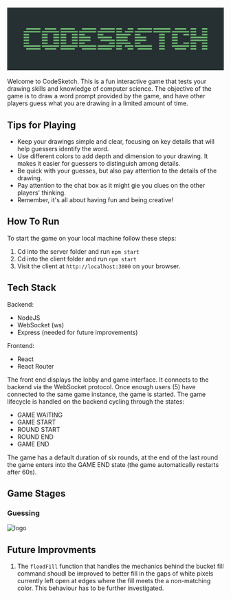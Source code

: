 ![logo](codesketch_logo.png)

Welcome to CodeSketch. This is a fun interactive game that tests your drawing skills and knowledge of computer science. The objective of the game is to draw a word prompt provided by the game, and have other players guess what you are drawing in a limited amount of time.

## Tips for Playing

- Keep your drawings simple and clear, focusing on key details that will help guessers identify the word.
- Use different colors to add depth and dimension to your drawing. It makes it easier for guessers to distinguish among details.
- Be quick with your guesses, but also pay attention to the details of the drawing.
- Pay attention to the chat box as it might gie you clues on the other players' thinking.
- Remember, it's all about having fun and being creative!

## How To Run

To start the game on your local machine follow these steps:

1. Cd into the server folder and run `npm start`
2. Cd into the client folder and run `npm start`
3. Visit the client at `http://localhost:3000` on your browser.

## Tech Stack

Backend:

- NodeJS
- WebSocket (ws)
- Express (needed for future improvements)

Frontend:

- React
- React Router

The front end displays the lobby and game interface. It connects to the backend via the WebSocket protocol. Once enough users (5) have connected to the same game instance, the game is started. The game lifecycle is handled on the backend cycling through the states:

- GAME WAITING
- GAME START
- ROUND START
- ROUND END
- GAME END

The game has a default duration of six rounds, at the end of the last round the game enters into the GAME END state (the game automatically restarts after 60s).

## Game Stages
### Guessing
![logo](guessing.gif)

## Future Improvments

1. The `floodFill` function that handles the mechanics behind the bucket fill command shoudl be improved to better fill in the gaps of white pixels currently left open at edges where the fill meets the a non-matching color. This behaviour has to be further investigated.
